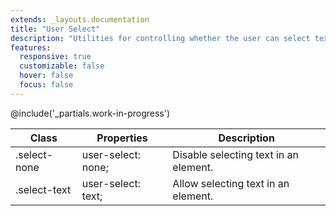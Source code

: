 ```yaml
---
extends: _layouts.documentation
title: "User Select"
description: "Utilities for controlling whether the user can select text in an element."
features:
  responsive: true
  customizable: false
  hover: false
  focus: false
---
```


@include('_partials.work-in-progress')

<div class="border-t border-grey-lighter">
  <table class="w-full text-left" style="border-collapse: collapse;">
    <colgroup>
      <col class="w-1/5">
      <col class="w-1/3">
      <col>
    </colgroup>
    <thead>
      <tr>
        <th class="text-sm font-semibold text-grey-darker p-2 bg-grey-lightest">Class</th>
        <th class="text-sm font-semibold text-grey-darker p-2 bg-grey-lightest">Properties</th>
        <th class="text-sm font-semibold text-grey-darker p-2 bg-grey-lightest">Description</th>
      </tr>
    </thead>
    <tbody class="align-baseline">
      <tr>
        <td class="p-2 border-t border-smoke font-mono text-xs text-purple-dark">.select-none</td>
        <td class="p-2 border-t border-smoke font-mono text-xs text-blue-dark">user-select: none;</td>
        <td class="p-2 border-t border-smoke text-sm text-grey-darker">Disable selecting text in an element.</td>
      </tr>
      <tr>
        <td class="p-2 border-t border-smoke font-mono text-xs text-purple-dark">.select-text</td>
        <td class="p-2 border-t border-smoke font-mono text-xs text-blue-dark">user-select: text;</td>
        <td class="p-2 border-t border-smoke text-sm text-grey-darker">Allow selecting text in an element.</td>
      </tr>
    </tbody>
  </table>
</div>
